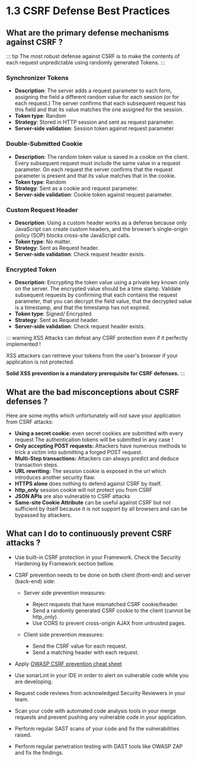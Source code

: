 # 1.3 CSRF Defense Best Practices

## What are the primary defense mechanisms against CSRF ?

::: tip
The most robust defense against CSRF is to make the contents of each request unpredictable using randomly generated Tokens.
:::

### Synchronizer Tokens

- **Description**: The server adds a request parameter to each form, assigning the field a different random value for each session (or for each request.) The server confirms that each subsequent request has this field and that its value matches the one assigned for the session.
- **Token type**: Random
- **Strategy**: Stored in HTTP session and sent as request parameter.
- **Server-side validation**: Session token against request parameter.

### Double-Submitted Cookie

- **Description**: The random token value is saved in a cookie on the client. Every subsequent request must include the same value in a request parameter. On each request the server confirms that the request parameter is present and that its value matches that in the cookie.
- **Token type**: Random
- **Strategy**: Sent as a cookie and request parameter.
- **Server-side validation**: Cookie token against request parameter.

### Custom Request Header

- **Description**: Using a custom header works as a defense because only JavaScript can create custom headers, and the browser’s single-origin policy (SOP) blocks cross-site JavaScript calls.
- **Token type**: No matter.
- **Strategy**: Sent as Request header.
- **Server-side validation**: Check request header exists.

### Encrypted Token

- **Description**: Encrypting the token value using a private key known only on the server. The encrypted value should be a time stamp. Validate subsequent requests by confirming that each contains the request parameter, that you can decrypt the field value, that the decrypted value is a timestamp, and that the timestamp has not expired.
- **Token type**: Signed/ Encrypted
- **Strategy**: Sent as Request header.
- **Server-side validation**: Check request header exists.

::: warning
XSS Attacks can defeat any CSRF protection even if it perfectly implemented !

XSS attackers can retrieve your tokens from the user's browser if your application is not protected.

**Solid XSS prevention is a mandatory prerequisite for CSRF defenses.**
:::

## What are the bad misconceptions about CSRF defenses ?

Here are some myths which unfortunately will not save your application from CSRF attacks:

- **Using a secret cookie:** even secret cookies are submitted with every request The authentication tokens will be submitted in any case !
- **Only accepting POST requests:** Attackers have numerous methods to trick a victim into submitting a forged POST request.
- **Multi-Step transactions:** Attackers can always predict and deduce transaction steps.
- **URL rewriting:** The session cookie is exposed in the url which introduces another security flaw.
- **HTTPS alone** does nothing to defend against CSRF by itself.
- **http_only** session cookie will not protect you from CSRF
- **JSON APIs** are also vulnerable to CSRF attacks
- **Same-site Cookie Attribute** can be useful against CSRF but not sufficient by itself because it is not support by all browsers and can be bypassed by attackers.

## What can I do to continuously prevent CSRF attacks ?

- Use built-in CSRF protection in your Framework. Check the Security Hardening by Framework section bellow.
- CSRF prevention needs to be done on both client (front-end) and server (back-end) side:
  
  - Server side prevention measures:
    
    - Reject requests that have mismatched CSRF cookie/header.
    - Send a randomly generated CSRF cookie to the client (cannot be http_only).
    - Use CORS to prevent cross-origin AJAX from untrusted pages.
   
  - Client side prevention measures: 
 
    - Send the CSRF value for each request.
    - Send a matching header with each request.
  
- Apply [OWASP CSRF prevention cheat sheet](https://cheatsheetseries.owasp.org/cheatsheets/Cross-Site_Request_Forgery_Prevention_Cheat_Sheet.html)
  
- Use sonarLint in your IDE in order to alert on vulnerable code while you are developing. 
  
- Request code reviews from acknowledged Security Reviewers in your team.
  
- Scan your code with automated code analysis tools in your merge requests and prevent pushing any vulnerable code in your application.
  
- Perform regular SAST scans of your code and fix the vulnerabilities raised.
  
- Perform regular penetration testing with DAST tools like OWASP ZAP and fix the findings.
